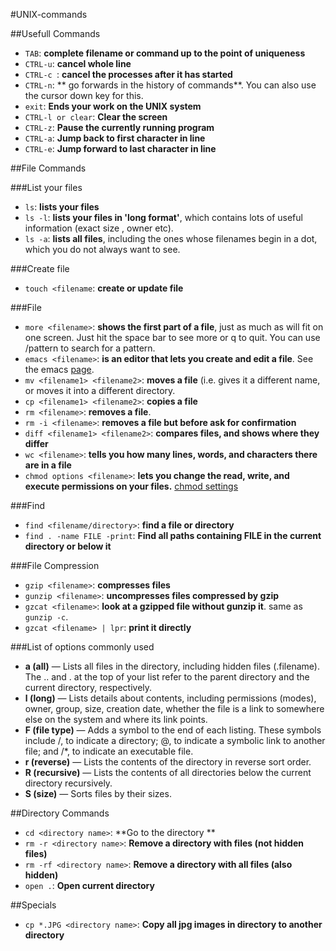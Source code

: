 #UNIX-commands

##Usefull Commands
- `TAB`: **complete filename or command up to the point of uniqueness**
- `CTRL-u`: **cancel whole line**
- `CTRL-c `: **cancel the processes after it has started**
- `CTRL-n`: ** go forwards in the history of commands**. You can also use the cursor down key for this.
- `exit`: **Ends your work on the UNIX system**
- `CTRL-l or clear`: **Clear the screen**
- `CTRL-z`: **Pause the currently running program**
- `CTRL-a`: **Jump back to first character in line** 
- `CTRL-e`: **Jump forward to last character in line** 

##File Commands

###List your files
- `ls`: **lists your files**
- `ls -l`: **lists your files in 'long format'**, which contains lots of useful information (exact size , owner etc).
- `ls -a`: **lists all files**, including the ones whose filenames begin in a dot, which you do not always want to see.

###Create file
- `touch <filename`: **create or update file**

###File
- `more <filename>`: **shows the first part of a file**, just as much as will fit on one screen. Just hit the space bar to see more or q to quit. You can use /pattern to search for a pattern.
- `emacs <filename>`: **is an editor that lets you create and edit a file**. See the emacs [page](http://mally.stanford.edu/~sr/computing/emacs.html).
- `mv <filename1> <filename2>`: **moves a file** (i.e. gives it a different name, or moves it into a different directory.
- `cp <filename1> <filename2>`: **copies a file**
- `rm <filename>`:  **removes a file**. 
- `rm -i <filename>`:  **removes a file but before ask for confirmation** 
- `diff <filename1> <filename2>`: **compares files, and shows where they differ**
- `wc <filename>`: **tells you how many lines, words, and characters there are in a file**
- `chmod options <filename>`: **lets you change the read, write, and execute permissions on your files.** [chmod settings](http://www.computerhope.com/unix/uchmod.htm)


###Find
- `find <filename/directory>`: **find a file or directory**
- `find . -name FILE -print`: **Find all paths containing FILE in the current directory or below it**

###File Compression
- `gzip <filename>`: **compresses files**
- `gunzip <filename>`: **uncompresses files compressed by gzip**
- `gzcat <filename>`: **look at a gzipped file without gunzip it**. same as `gunzip -c`. 
- `gzcat <filename> | lpr`: **print it directly**

###List of options commonly used

- **a (all)** — Lists all files in the directory, including hidden files (.filename). The .. and . at the top of your 
list refer to the parent directory and the current directory, respectively.
- **l (long)** — Lists details about contents, including permissions (modes), owner, group, size, creation date, 
whether the file is a link to somewhere else on the system and where its link points.
- **F (file type)** — Adds a symbol to the end of each listing. These symbols include /, to indicate a directory; @, to 
indicate a symbolic link to another file; and /*, to indicate an executable file.
- **r (reverse)** — Lists the contents of the directory in reverse sort order.
- **R (recursive)** — Lists the contents of all directories below the current directory recursively.
- **S (size)** — Sorts files by their sizes.


##Directory Commands
- `cd <directory name>`: **Go to the directory **
- `rm -r <directory name>`: **Remove a directory with files (not hidden files)**
- `rm -rf <directory name>`: **Remove a directory with all files (also hidden)**
- `open .`: **Open current directory**

##Specials
- `cp *.JPG <directory name>`: **Copy all jpg images in directory to another directory**

